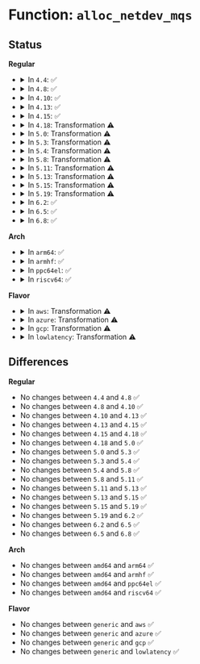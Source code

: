 # Function: <code>alloc_netdev_mqs</code>

## Status
<b>Regular</b>
<ul>
<li>
<details>
<summary>In <code>4.4</code>: ✅</summary>

```c
struct net_device *alloc_netdev_mqs(int sizeof_priv, const char *name, unsigned char name_assign_type, void (*setup)(struct net_device *), unsigned int txqs, unsigned int rxqs);
```

**Collision:** Unique Global

**Inline:** No

**Transformation:** False

**Instances:**

```
In net/core/dev.c (ffffffff8171b9d0)
Location: net/core/dev.c:7062
Inline: False
Direct callers:
  - drivers/net/tun.c:__tun_chr_ioctl
  - drivers/net/ppp/ppp_generic.c:ppp_ioctl
  - net/core/rtnetlink.c:rtnl_create_link
  - net/ethernet/eth.c:alloc_etherdev_mqs
  - net/802/fc.c:alloc_fcdev
  - net/802/fddi.c:alloc_fddidev
  - net/ipv4/ipmr.c:vif_add
  - net/ipv6/ip6mr.c:ip6_mroute_setsockopt
```
**Symbols:**

```
ffffffff8171b9d0-ffffffff8171be09: alloc_netdev_mqs (STB_GLOBAL)
```
</details>
</li>
<li>
<details>
<summary>In <code>4.8</code>: ✅</summary>

```c
struct net_device *alloc_netdev_mqs(int sizeof_priv, const char *name, unsigned char name_assign_type, void (*setup)(struct net_device *), unsigned int txqs, unsigned int rxqs);
```

**Collision:** Unique Global

**Inline:** No

**Transformation:** False

**Instances:**

```
In net/core/dev.c (ffffffff81784280)
Location: net/core/dev.c:7579
Inline: False
Direct callers:
  - drivers/net/tun.c:__tun_chr_ioctl
  - drivers/net/ppp/ppp_generic.c:ppp_ioctl
  - net/core/rtnetlink.c:rtnl_create_link
  - net/ethernet/eth.c:alloc_etherdev_mqs
  - net/802/fc.c:alloc_fcdev
  - net/802/fddi.c:alloc_fddidev
  - net/ipv4/ipmr.c:vif_add
  - net/ipv6/ip6mr.c:ip6_mroute_setsockopt
```
**Symbols:**

```
ffffffff81784280-ffffffff81784693: alloc_netdev_mqs (STB_GLOBAL)
```
</details>
</li>
<li>
<details>
<summary>In <code>4.10</code>: ✅</summary>

```c
struct net_device *alloc_netdev_mqs(int sizeof_priv, const char *name, unsigned char name_assign_type, void (*setup)(struct net_device *), unsigned int txqs, unsigned int rxqs);
```

**Collision:** Unique Global

**Inline:** No

**Transformation:** False

**Instances:**

```
In net/core/dev.c (ffffffff817b1890)
Location: net/core/dev.c:7749
Inline: False
Direct callers:
  - drivers/net/tun.c:__tun_chr_ioctl
  - drivers/net/ppp/ppp_generic.c:ppp_ioctl
  - net/core/rtnetlink.c:rtnl_create_link
  - net/ethernet/eth.c:alloc_etherdev_mqs
  - net/802/fc.c:alloc_fcdev
  - net/802/fddi.c:alloc_fddidev
  - net/ipv4/ipmr.c:vif_add
  - net/ipv6/ip6mr.c:ip6_mroute_setsockopt
```
**Symbols:**

```
ffffffff817b1890-ffffffff817b1c8d: alloc_netdev_mqs (STB_GLOBAL)
```
</details>
</li>
<li>
<details>
<summary>In <code>4.13</code>: ✅</summary>

```c
struct net_device *alloc_netdev_mqs(int sizeof_priv, const char *name, unsigned char name_assign_type, void (*setup)(struct net_device *), unsigned int txqs, unsigned int rxqs);
```

**Collision:** Unique Global

**Inline:** No

**Transformation:** False

**Instances:**

```
In net/core/dev.c (ffffffff817cb600)
Location: net/core/dev.c:7938
Inline: False
Direct callers:
  - drivers/net/tun.c:__tun_chr_ioctl
  - drivers/net/ppp/ppp_generic.c:ppp_ioctl
  - net/core/rtnetlink.c:rtnl_create_link
  - net/ethernet/eth.c:devm_alloc_etherdev_mqs
  - net/802/fc.c:alloc_fcdev
  - net/802/fddi.c:alloc_fddidev
  - net/ipv4/ipmr.c:vif_add
  - net/ipv6/ip6mr.c:ip6_mroute_setsockopt
```
**Symbols:**

```
ffffffff817cb600-ffffffff817cb9be: alloc_netdev_mqs (STB_GLOBAL)
```
</details>
</li>
<li>
<details>
<summary>In <code>4.15</code>: ✅</summary>

```c
struct net_device *alloc_netdev_mqs(int sizeof_priv, const char *name, unsigned char name_assign_type, void (*setup)(struct net_device *), unsigned int txqs, unsigned int rxqs);
```

**Collision:** Unique Global

**Inline:** No

**Transformation:** False

**Instances:**

```
In net/core/dev.c (ffffffff81844e50)
Location: net/core/dev.c:8117
Inline: False
Direct callers:
  - drivers/net/tun.c:__tun_chr_ioctl
  - drivers/net/ppp/ppp_generic.c:ppp_ioctl
  - net/core/rtnetlink.c:rtnl_create_link
  - net/ethernet/eth.c:devm_alloc_etherdev_mqs
  - net/802/fc.c:alloc_fcdev
  - net/802/fddi.c:alloc_fddidev
  - net/ipv4/ipmr.c:vif_add
  - net/ipv6/ip6mr.c:ip6_mroute_setsockopt
```
**Symbols:**

```
ffffffff81844e50-ffffffff8184520d: alloc_netdev_mqs (STB_GLOBAL)
```
</details>
</li>
<li>
<details>
<summary>In <code>4.18</code>: Transformation ⚠️</summary>

```c
struct net_device *alloc_netdev_mqs(int sizeof_priv, const char *name, unsigned char name_assign_type, void (*setup)(struct net_device *), unsigned int txqs, unsigned int rxqs);
```

**Collision:** Unique Global

**Inline:** No

**Transformation:** True

**Instances:**

```
In net/core/dev.c (0)
Location: net/core/dev.c:8380
Inline: False
Direct callers:
  - drivers/net/ppp/ppp_generic.c:ppp_ioctl
  - net/core/rtnetlink.c:rtnl_create_link
  - net/ethernet/eth.c:devm_alloc_etherdev_mqs
  - net/802/fc.c:alloc_fcdev
  - net/802/fddi.c:alloc_fddidev
  - net/ipv4/ipmr.c:vif_add
  - net/ipv6/ip6mr.c:ip6_mroute_setsockopt
```
**Symbols:**

```
ffffffff81898fe7-ffffffff8189900d: alloc_netdev_mqs.cold.157 (STB_LOCAL)
ffffffff818910b0-ffffffff81891497: alloc_netdev_mqs (STB_GLOBAL)
```
</details>
</li>
<li>
<details>
<summary>In <code>5.0</code>: Transformation ⚠️</summary>

```c
struct net_device *alloc_netdev_mqs(int sizeof_priv, const char *name, unsigned char name_assign_type, void (*setup)(struct net_device *), unsigned int txqs, unsigned int rxqs);
```

**Collision:** Unique Global

**Inline:** No

**Transformation:** True

**Instances:**

```
In net/core/dev.c (0)
Location: net/core/dev.c:9010
Inline: False
Direct callers:
  - drivers/net/ppp/ppp_generic.c:ppp_ioctl
  - net/core/rtnetlink.c:rtnl_create_link
  - net/ethernet/eth.c:devm_alloc_etherdev_mqs
  - net/802/fc.c:alloc_fcdev
  - net/802/fddi.c:alloc_fddidev
  - net/ipv4/ipmr.c:vif_add
  - net/ipv6/ip6mr.c:ip6_mroute_setsockopt
```
**Symbols:**

```
ffffffff818bb43f-ffffffff818bb465: alloc_netdev_mqs.cold.165 (STB_LOCAL)
ffffffff818b16e0-ffffffff818b1abf: alloc_netdev_mqs (STB_GLOBAL)
```
</details>
</li>
<li>
<details>
<summary>In <code>5.3</code>: Transformation ⚠️</summary>

```c
struct net_device *alloc_netdev_mqs(int sizeof_priv, const char *name, unsigned char name_assign_type, void (*setup)(struct net_device *), unsigned int txqs, unsigned int rxqs);
```

**Collision:** Unique Global

**Inline:** No

**Transformation:** True

**Instances:**

```
In net/core/dev.c (0)
Location: net/core/dev.c:9115
Inline: False
Direct callers:
  - drivers/net/loopback.c:blackhole_netdev_init
  - drivers/net/ppp/ppp_generic.c:ppp_ioctl
  - net/core/rtnetlink.c:rtnl_create_link
  - net/ethernet/eth.c:devm_alloc_etherdev_mqs
  - net/802/fc.c:alloc_fcdev
  - net/802/fddi.c:alloc_fddidev
  - net/ipv4/ipmr.c:vif_add
  - net/ipv6/ip6mr.c:ip6_mroute_setsockopt
```
**Symbols:**

```
ffffffff8190733d-ffffffff81907363: alloc_netdev_mqs.cold (STB_LOCAL)
ffffffff818fe480-ffffffff818fe85f: alloc_netdev_mqs (STB_GLOBAL)
```
</details>
</li>
<li>
<details>
<summary>In <code>5.4</code>: Transformation ⚠️</summary>

```c
struct net_device *alloc_netdev_mqs(int sizeof_priv, const char *name, unsigned char name_assign_type, void (*setup)(struct net_device *), unsigned int txqs, unsigned int rxqs);
```

**Collision:** Unique Global

**Inline:** No

**Transformation:** True

**Instances:**

```
In net/core/dev.c (0)
Location: net/core/dev.c:9453
Inline: False
Direct callers:
  - drivers/net/loopback.c:blackhole_netdev_init
  - drivers/net/ppp/ppp_generic.c:ppp_ioctl
  - net/core/rtnetlink.c:rtnl_create_link
  - net/ethernet/eth.c:devm_alloc_etherdev_mqs
  - net/802/fc.c:alloc_fcdev
  - net/802/fddi.c:alloc_fddidev
  - net/ipv4/ipmr.c:vif_add
  - net/ipv6/ip6mr.c:ip6_mroute_setsockopt
```
**Symbols:**

```
ffffffff8193998a-ffffffff819399b0: alloc_netdev_mqs.cold (STB_LOCAL)
ffffffff819307b0-ffffffff81930b9c: alloc_netdev_mqs (STB_GLOBAL)
```
</details>
</li>
<li>
<details>
<summary>In <code>5.8</code>: Transformation ⚠️</summary>

```c
struct net_device *alloc_netdev_mqs(int sizeof_priv, const char *name, unsigned char name_assign_type, void (*setup)(struct net_device *), unsigned int txqs, unsigned int rxqs);
```

**Collision:** Unique Global

**Inline:** No

**Transformation:** True

**Instances:**

```
In net/core/dev.c (0)
Location: net/core/dev.c:9909
Inline: False
Direct callers:
  - drivers/net/loopback.c:blackhole_netdev_init
  - drivers/net/loopback.c:loopback_net_init
  - net/core/rtnetlink.c:rtnl_create_link
  - net/ethernet/eth.c:alloc_etherdev_mqs
  - net/802/fc.c:alloc_fcdev
  - net/802/fddi.c:alloc_fddidev
  - net/ipv4/ipmr.c:vif_add
  - net/ipv6/ip6mr.c:mif6_add
```
**Symbols:**

```
ffffffff81a0eed6-ffffffff81a0eefe: alloc_netdev_mqs.cold (STB_LOCAL)
ffffffff81a043e0-ffffffff81a0471f: alloc_netdev_mqs (STB_GLOBAL)
```
</details>
</li>
<li>
<details>
<summary>In <code>5.11</code>: Transformation ⚠️</summary>

```c
struct net_device *alloc_netdev_mqs(int sizeof_priv, const char *name, unsigned char name_assign_type, void (*setup)(struct net_device *), unsigned int txqs, unsigned int rxqs);
```

**Collision:** Unique Global

**Inline:** No

**Transformation:** True

**Instances:**

```
In net/core/dev.c (0)
Location: net/core/dev.c:10603
Inline: False
Direct callers:
  - drivers/net/loopback.c:blackhole_netdev_init
  - drivers/net/loopback.c:loopback_net_init
  - net/core/rtnetlink.c:rtnl_create_link
  - net/ethernet/eth.c:alloc_etherdev_mqs
  - net/802/fc.c:alloc_fcdev
  - net/802/fddi.c:alloc_fddidev
  - net/ipv4/ipmr.c:vif_add
  - net/ipv6/ip6mr.c:mif6_add
```
**Symbols:**

```
ffffffff81c3121c-ffffffff81c31250: alloc_netdev_mqs.cold (STB_LOCAL)
ffffffff81a06440-ffffffff81a06795: alloc_netdev_mqs (STB_GLOBAL)
```
</details>
</li>
<li>
<details>
<summary>In <code>5.13</code>: Transformation ⚠️</summary>

```c
struct net_device *alloc_netdev_mqs(int sizeof_priv, const char *name, unsigned char name_assign_type, void (*setup)(struct net_device *), unsigned int txqs, unsigned int rxqs);
```

**Collision:** Unique Global

**Inline:** No

**Transformation:** True

**Instances:**

```
In net/core/dev.c (0)
Location: net/core/dev.c:10775
Inline: False
Direct callers:
  - drivers/net/loopback.c:blackhole_netdev_init
  - drivers/net/loopback.c:loopback_net_init
  - net/core/rtnetlink.c:rtnl_create_link
  - net/ethernet/eth.c:alloc_etherdev_mqs
  - net/802/fc.c:alloc_fcdev
  - net/802/fddi.c:alloc_fddidev
  - net/ipv4/ipmr.c:vif_add
  - net/ipv6/ip6mr.c:mif6_add
```
**Symbols:**

```
ffffffff81c23516-ffffffff81c23548: alloc_netdev_mqs.cold (STB_LOCAL)
ffffffff819ecf90-ffffffff819ed3a6: alloc_netdev_mqs (STB_GLOBAL)
```
</details>
</li>
<li>
<details>
<summary>In <code>5.15</code>: Transformation ⚠️</summary>

```c
struct net_device *alloc_netdev_mqs(int sizeof_priv, const char *name, unsigned char name_assign_type, void (*setup)(struct net_device *), unsigned int txqs, unsigned int rxqs);
```

**Collision:** Unique Global

**Inline:** No

**Transformation:** True

**Instances:**

```
In net/core/dev.c (0)
Location: net/core/dev.c:10782
Inline: False
Direct callers:
  - drivers/net/loopback.c:blackhole_netdev_init
  - drivers/net/loopback.c:loopback_net_init
  - drivers/net/wwan/wwan_core.c:wwan_rtnl_alloc
  - net/core/rtnetlink.c:rtnl_create_link
  - net/ethernet/eth.c:alloc_etherdev_mqs
  - net/802/fc.c:alloc_fcdev
  - net/802/fddi.c:alloc_fddidev
  - net/ipv4/ipmr.c:vif_add
  - net/ipv6/ip6mr.c:mif6_add
```
**Symbols:**

```
ffffffff81d3626b-ffffffff81d362a9: alloc_netdev_mqs.cold (STB_LOCAL)
ffffffff81a9e1a0-ffffffff81a9e5c7: alloc_netdev_mqs (STB_GLOBAL)
```
</details>
</li>
<li>
<details>
<summary>In <code>5.19</code>: Transformation ⚠️</summary>

```c
struct net_device *alloc_netdev_mqs(int sizeof_priv, const char *name, unsigned char name_assign_type, void (*setup)(struct net_device *), unsigned int txqs, unsigned int rxqs);
```

**Collision:** Unique Global

**Inline:** No

**Transformation:** True

**Instances:**

```
In net/core/dev.c (0)
Location: net/core/dev.c:10555
Inline: False
Direct callers:
  - drivers/net/loopback.c:blackhole_netdev_init
  - drivers/net/loopback.c:loopback_net_init
  - drivers/net/wwan/wwan_core.c:wwan_rtnl_alloc
  - net/core/rtnetlink.c:rtnl_create_link
  - net/ethernet/eth.c:alloc_etherdev_mqs
  - net/802/fc.c:alloc_fcdev
  - net/802/fddi.c:alloc_fddidev
  - net/ipv4/ipmr.c:vif_add
  - net/ipv6/ip6mr.c:mif6_add
```
**Symbols:**

```
ffffffff81f027d6-ffffffff81f02804: alloc_netdev_mqs.cold (STB_LOCAL)
ffffffff81c129c0-ffffffff81c12dfa: alloc_netdev_mqs (STB_GLOBAL)
```
</details>
</li>
<li>
<details>
<summary>In <code>6.2</code>: ✅</summary>

```c
struct net_device *alloc_netdev_mqs(int sizeof_priv, const char *name, unsigned char name_assign_type, void (*setup)(struct net_device *), unsigned int txqs, unsigned int rxqs);
```

**Collision:** Unique Global

**Inline:** No

**Transformation:** False

**Instances:**

```
In net/core/dev.c (ffffffff81dc2ae0)
Location: net/core/dev.c:10550
Inline: False
Direct callers:
  - drivers/net/loopback.c:blackhole_netdev_init
  - drivers/net/loopback.c:loopback_net_init
  - drivers/net/wwan/wwan_core.c:wwan_rtnl_alloc
  - net/core/rtnetlink.c:rtnl_create_link
  - net/ethernet/eth.c:alloc_etherdev_mqs
  - net/802/fc.c:alloc_fcdev
  - net/802/fddi.c:alloc_fddidev
  - net/ipv4/ipmr.c:vif_add
  - net/ipv6/ip6mr.c:mif6_add
```
**Symbols:**

```
ffffffff81dc2ae0-ffffffff81dc2f49: alloc_netdev_mqs (STB_GLOBAL)
```
</details>
</li>
<li>
<details>
<summary>In <code>6.5</code>: ✅</summary>

```c
struct net_device *alloc_netdev_mqs(int sizeof_priv, const char *name, unsigned char name_assign_type, void (*setup)(struct net_device *), unsigned int txqs, unsigned int rxqs);
```

**Collision:** Unique Global

**Inline:** No

**Transformation:** False

**Instances:**

```
In net/core/dev.c (ffffffff81e31f90)
Location: net/core/dev.c:10564
Inline: False
Direct callers:
  - drivers/net/loopback.c:blackhole_netdev_init
  - drivers/net/loopback.c:loopback_net_init
  - drivers/net/wwan/wwan_core.c:wwan_rtnl_alloc
  - net/core/rtnetlink.c:rtnl_create_link
  - net/ethernet/eth.c:alloc_etherdev_mqs
  - net/802/fc.c:alloc_fcdev
  - net/802/fddi.c:alloc_fddidev
  - net/ipv4/ipmr.c:vif_add
  - net/ipv6/ip6mr.c:mif6_add
```
**Symbols:**

```
ffffffff81e31f90-ffffffff81e323ee: alloc_netdev_mqs (STB_GLOBAL)
```
</details>
</li>
<li>
<details>
<summary>In <code>6.8</code>: ✅</summary>

```c
struct net_device *alloc_netdev_mqs(int sizeof_priv, const char *name, unsigned char name_assign_type, void (*setup)(struct net_device *), unsigned int txqs, unsigned int rxqs);
```

**Collision:** Unique Global

**Inline:** No

**Transformation:** False

**Instances:**

```
In net/core/dev.c (ffffffff81ef0410)
Location: net/core/dev.c:10774
Inline: False
Direct callers:
  - drivers/net/loopback.c:blackhole_netdev_init
  - drivers/net/loopback.c:loopback_net_init
  - net/core/rtnetlink.c:rtnl_create_link
  - net/ethernet/eth.c:alloc_etherdev_mqs
  - net/802/fc.c:alloc_fcdev
  - net/802/fddi.c:alloc_fddidev
  - net/ipv4/ipmr.c:vif_add
  - net/ipv6/ip6mr.c:mif6_add
```
**Symbols:**

```
ffffffff81ef0410-ffffffff81ef08a1: alloc_netdev_mqs (STB_GLOBAL)
```
</details>
</li>
</ul>
<b>Arch</b>
<ul>
<li>
<details>
<summary>In <code>arm64</code>: ✅</summary>

```c
struct net_device *alloc_netdev_mqs(int sizeof_priv, const char *name, unsigned char name_assign_type, void (*setup)(struct net_device *), unsigned int txqs, unsigned int rxqs);
```

**Collision:** Unique Global

**Inline:** No

**Transformation:** False

**Instances:**

```
In net/core/dev.c (ffff800010bcc6d8)
Location: net/core/dev.c:9453
Inline: False
Direct callers:
  - drivers/net/loopback.c:blackhole_netdev_init
  - net/core/rtnetlink.c:rtnl_create_link
  - net/ethernet/eth.c:devm_alloc_etherdev_mqs
  - net/802/fc.c:alloc_fcdev
  - net/802/fddi.c:alloc_fddidev
  - net/ipv4/ipmr.c:vif_add
  - net/ipv6/ip6mr.c:ip6_mroute_setsockopt
```
**Symbols:**

```
ffff800010bcc6d8-ffff800010bcca5c: alloc_netdev_mqs (STB_GLOBAL)
```
</details>
</li>
<li>
<details>
<summary>In <code>armhf</code>: ✅</summary>

```c
struct net_device *alloc_netdev_mqs(int sizeof_priv, const char *name, unsigned char name_assign_type, void (*setup)(struct net_device *), unsigned int txqs, unsigned int rxqs);
```

**Collision:** Unique Global

**Inline:** No

**Transformation:** False

**Instances:**

```
In net/core/dev.c (c0ce6ab0)
Location: net/core/dev.c:9453
Inline: False
Direct callers:
  - drivers/net/loopback.c:blackhole_netdev_init
  - net/core/rtnetlink.c:rtnl_create_link
  - net/ethernet/eth.c:devm_alloc_etherdev_mqs
  - net/802/fc.c:alloc_fcdev
  - net/802/fddi.c:alloc_fddidev
  - net/ipv4/ipmr.c:vif_add
  - net/ipv6/ip6mr.c:ip6_mroute_setsockopt
```
**Symbols:**

```
c0ce6ab0-c0ce6df4: alloc_netdev_mqs (STB_GLOBAL)
```
</details>
</li>
<li>
<details>
<summary>In <code>ppc64el</code>: ✅</summary>

```c
struct net_device *alloc_netdev_mqs(int sizeof_priv, const char *name, unsigned char name_assign_type, void (*setup)(struct net_device *), unsigned int txqs, unsigned int rxqs);
```

**Collision:** Unique Global

**Inline:** No

**Transformation:** False

**Instances:**

```
In net/core/dev.c (c000000000cab9e0)
Location: net/core/dev.c:9453
Inline: False
Direct callers:
  - drivers/net/loopback.c:blackhole_netdev_init
  - drivers/net/loopback.c:loopback_net_init
  - net/core/rtnetlink.c:rtnl_create_link
  - net/ethernet/eth.c:devm_alloc_etherdev_mqs
  - net/802/fc.c:alloc_fcdev
  - net/802/fddi.c:alloc_fddidev
  - net/ipv4/ipmr.c:vif_add
  - net/ipv6/ip6mr.c:ip6_mroute_setsockopt
```
**Symbols:**

```
c000000000cab9e0-c000000000cabec8: alloc_netdev_mqs (STB_GLOBAL)
```
</details>
</li>
<li>
<details>
<summary>In <code>riscv64</code>: ✅</summary>

```c
struct net_device *alloc_netdev_mqs(int sizeof_priv, const char *name, unsigned char name_assign_type, void (*setup)(struct net_device *), unsigned int txqs, unsigned int rxqs);
```

**Collision:** Unique Global

**Inline:** No

**Transformation:** False

**Instances:**

```
In net/core/dev.c (ffffffe000758166)
Location: net/core/dev.c:9453
Inline: False
Direct callers:
  - drivers/net/loopback.c:blackhole_netdev_init
  - net/core/rtnetlink.c:rtnl_create_link
  - net/ethernet/eth.c:devm_alloc_etherdev_mqs
  - net/802/fc.c:alloc_fcdev
  - net/802/fddi.c:alloc_fddidev
  - net/ipv4/ipmr.c:vif_add
  - net/ipv6/ip6mr.c:ip6_mroute_setsockopt
```
**Symbols:**

```
ffffffe000758166-ffffffe000758476: alloc_netdev_mqs (STB_GLOBAL)
```
</details>
</li>
</ul>
<b>Flavor</b>
<ul>
<li>
<details>
<summary>In <code>aws</code>: Transformation ⚠️</summary>

```c
struct net_device *alloc_netdev_mqs(int sizeof_priv, const char *name, unsigned char name_assign_type, void (*setup)(struct net_device *), unsigned int txqs, unsigned int rxqs);
```

**Collision:** Unique Global

**Inline:** No

**Transformation:** True

**Instances:**

```
In net/core/dev.c (0)
Location: net/core/dev.c:9453
Inline: False
Direct callers:
  - drivers/net/loopback.c:blackhole_netdev_init
  - drivers/net/ppp/ppp_generic.c:ppp_ioctl
  - net/core/rtnetlink.c:rtnl_create_link
  - net/ethernet/eth.c:devm_alloc_etherdev_mqs
  - net/802/fc.c:alloc_fcdev
  - net/802/fddi.c:alloc_fddidev
  - net/ipv4/ipmr.c:vif_add
  - net/ipv6/ip6mr.c:ip6_mroute_setsockopt
```
**Symbols:**

```
ffffffff818d995a-ffffffff818d9980: alloc_netdev_mqs.cold (STB_LOCAL)
ffffffff818d07b0-ffffffff818d0b9c: alloc_netdev_mqs (STB_GLOBAL)
```
</details>
</li>
<li>
<details>
<summary>In <code>azure</code>: Transformation ⚠️</summary>

```c
struct net_device *alloc_netdev_mqs(int sizeof_priv, const char *name, unsigned char name_assign_type, void (*setup)(struct net_device *), unsigned int txqs, unsigned int rxqs);
```

**Collision:** Unique Global

**Inline:** No

**Transformation:** True

**Instances:**

```
In net/core/dev.c (0)
Location: net/core/dev.c:9453
Inline: False
Direct callers:
  - drivers/net/loopback.c:blackhole_netdev_init
  - drivers/net/ppp/ppp_generic.c:ppp_ioctl
  - net/core/rtnetlink.c:rtnl_create_link
  - net/ethernet/eth.c:devm_alloc_etherdev_mqs
  - net/802/fddi.c:alloc_fddidev
  - net/ipv4/ip_tunnel.c:__ip_tunnel_create
  - net/ipv4/ipmr.c:vif_add
  - net/ipv6/ip6mr.c:ip6_mroute_setsockopt
```
**Symbols:**

```
ffffffff8189379a-ffffffff818937c0: alloc_netdev_mqs.cold (STB_LOCAL)
ffffffff8188a690-ffffffff8188aa7c: alloc_netdev_mqs (STB_GLOBAL)
```
</details>
</li>
<li>
<details>
<summary>In <code>gcp</code>: Transformation ⚠️</summary>

```c
struct net_device *alloc_netdev_mqs(int sizeof_priv, const char *name, unsigned char name_assign_type, void (*setup)(struct net_device *), unsigned int txqs, unsigned int rxqs);
```

**Collision:** Unique Global

**Inline:** No

**Transformation:** True

**Instances:**

```
In net/core/dev.c (0)
Location: net/core/dev.c:9453
Inline: False
Direct callers:
  - drivers/net/loopback.c:blackhole_netdev_init
  - drivers/net/ppp/ppp_generic.c:ppp_ioctl
  - net/core/rtnetlink.c:rtnl_create_link
  - net/ethernet/eth.c:devm_alloc_etherdev_mqs
  - net/802/fc.c:alloc_fcdev
  - net/802/fddi.c:alloc_fddidev
  - net/ipv4/ipmr.c:vif_add
  - net/ipv6/ip6mr.c:ip6_mroute_setsockopt
```
**Symbols:**

```
ffffffff8192a98a-ffffffff8192a9b0: alloc_netdev_mqs.cold (STB_LOCAL)
ffffffff819217b0-ffffffff81921b9c: alloc_netdev_mqs (STB_GLOBAL)
```
</details>
</li>
<li>
<details>
<summary>In <code>lowlatency</code>: Transformation ⚠️</summary>

```c
struct net_device *alloc_netdev_mqs(int sizeof_priv, const char *name, unsigned char name_assign_type, void (*setup)(struct net_device *), unsigned int txqs, unsigned int rxqs);
```

**Collision:** Unique Global

**Inline:** No

**Transformation:** True

**Instances:**

```
In net/core/dev.c (0)
Location: net/core/dev.c:9453
Inline: False
Direct callers:
  - drivers/net/loopback.c:blackhole_netdev_init
  - drivers/net/ppp/ppp_generic.c:ppp_ioctl
  - net/core/rtnetlink.c:rtnl_create_link
  - net/ethernet/eth.c:devm_alloc_etherdev_mqs
  - net/802/fc.c:alloc_fcdev
  - net/802/fddi.c:alloc_fddidev
  - net/ipv4/ipmr.c:vif_add
  - net/ipv6/ip6mr.c:ip6_mroute_setsockopt
```
**Symbols:**

```
ffffffff8194bfd3-ffffffff8194bff9: alloc_netdev_mqs.cold (STB_LOCAL)
ffffffff81940180-ffffffff8194056c: alloc_netdev_mqs (STB_GLOBAL)
```
</details>
</li>
</ul>

## Differences
<b>Regular</b>
<ul>
<li>
No changes between <code>4.4</code> and <code>4.8</code> ✅
</li>
<li>
No changes between <code>4.8</code> and <code>4.10</code> ✅
</li>
<li>
No changes between <code>4.10</code> and <code>4.13</code> ✅
</li>
<li>
No changes between <code>4.13</code> and <code>4.15</code> ✅
</li>
<li>
No changes between <code>4.15</code> and <code>4.18</code> ✅
</li>
<li>
No changes between <code>4.18</code> and <code>5.0</code> ✅
</li>
<li>
No changes between <code>5.0</code> and <code>5.3</code> ✅
</li>
<li>
No changes between <code>5.3</code> and <code>5.4</code> ✅
</li>
<li>
No changes between <code>5.4</code> and <code>5.8</code> ✅
</li>
<li>
No changes between <code>5.8</code> and <code>5.11</code> ✅
</li>
<li>
No changes between <code>5.11</code> and <code>5.13</code> ✅
</li>
<li>
No changes between <code>5.13</code> and <code>5.15</code> ✅
</li>
<li>
No changes between <code>5.15</code> and <code>5.19</code> ✅
</li>
<li>
No changes between <code>5.19</code> and <code>6.2</code> ✅
</li>
<li>
No changes between <code>6.2</code> and <code>6.5</code> ✅
</li>
<li>
No changes between <code>6.5</code> and <code>6.8</code> ✅
</li>
</ul>
<b>Arch</b>
<ul>
<li>
No changes between <code>amd64</code> and <code>arm64</code> ✅
</li>
<li>
No changes between <code>amd64</code> and <code>armhf</code> ✅
</li>
<li>
No changes between <code>amd64</code> and <code>ppc64el</code> ✅
</li>
<li>
No changes between <code>amd64</code> and <code>riscv64</code> ✅
</li>
</ul>
<b>Flavor</b>
<ul>
<li>
No changes between <code>generic</code> and <code>aws</code> ✅
</li>
<li>
No changes between <code>generic</code> and <code>azure</code> ✅
</li>
<li>
No changes between <code>generic</code> and <code>gcp</code> ✅
</li>
<li>
No changes between <code>generic</code> and <code>lowlatency</code> ✅
</li>
</ul>
